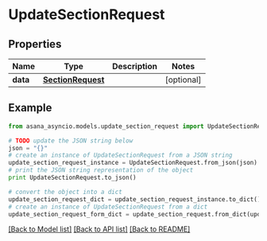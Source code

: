 # UpdateSectionRequest


## Properties

Name | Type | Description | Notes
------------ | ------------- | ------------- | -------------
**data** | [**SectionRequest**](SectionRequest.md) |  | [optional] 

## Example

```python
from asana_asyncio.models.update_section_request import UpdateSectionRequest

# TODO update the JSON string below
json = "{}"
# create an instance of UpdateSectionRequest from a JSON string
update_section_request_instance = UpdateSectionRequest.from_json(json)
# print the JSON string representation of the object
print UpdateSectionRequest.to_json()

# convert the object into a dict
update_section_request_dict = update_section_request_instance.to_dict()
# create an instance of UpdateSectionRequest from a dict
update_section_request_form_dict = update_section_request.from_dict(update_section_request_dict)
```
[[Back to Model list]](../README.md#documentation-for-models) [[Back to API list]](../README.md#documentation-for-api-endpoints) [[Back to README]](../README.md)


